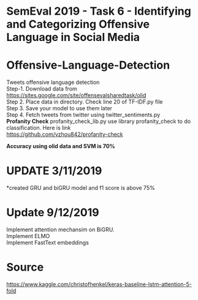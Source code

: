 # SemEval 2019 - Task 6 - Identifying and Categorizing Offensive Language in Social Media

# Offensive-Language-Detection
Tweets offensive language detection <br>
Step-1. Download data from https://sites.google.com/site/offensevalsharedtask/olid<br>
Step 2. Place data in directory. Check line 20 of TF-IDF.py file<br>
Step 3. Save your model to use them later<br>
Step 4. Fetch tweets from twitter using twitter_sentiments.py
<br>
**Profanity Check**
profanity_check_lib.py use library profanity_check to do classification. Here is link <br>
https://github.com/vzhou842/profanity-check<br>

**Accuracy using olid data and SVM is 70%**

# UPDATE 3/11/2019
*created GRU and biGRU model and f1 score is above 75%

# Update 9/12/2019
Implement attention mechansim on BiGRU.  
Implement ELMO  
Implement FastText embeddings 



# Source
https://www.kaggle.com/christofhenkel/keras-baseline-lstm-attention-5-fold
